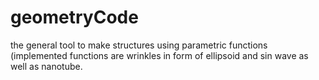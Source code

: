# geometryCode
the general tool to make structures using parametric functions (implemented functions are wrinkles in form of ellipsoid and sin wave as well as nanotube.
